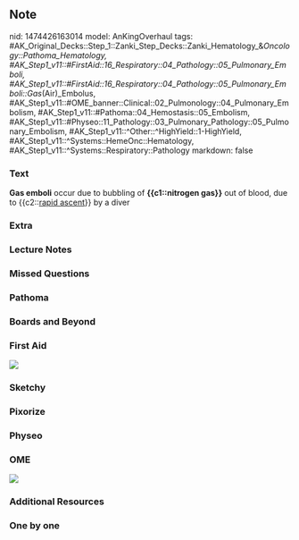 ## Note
nid: 1474426163014
model: AnKingOverhaul
tags: #AK_Original_Decks::Step_1::Zanki_Step_Decks::Zanki_Hematology_&_Oncology::Pathoma_Hematology, #AK_Step1_v11::#FirstAid::16_Respiratory::04_Pathology::05_Pulmonary_Emboli, #AK_Step1_v11::#FirstAid::16_Respiratory::04_Pathology::05_Pulmonary_Emboli::Gas_(Air)_Embolus, #AK_Step1_v11::#OME_banner::Clinical::02_Pulmonology::04_Pulmonary_Embolism, #AK_Step1_v11::#Pathoma::04_Hemostasis::05_Embolism, #AK_Step1_v11::#Physeo::11_Pathology::03_Pulmonary_Pathology::05_Pulmonary_Embolism, #AK_Step1_v11::^Other::^HighYield::1-HighYield, #AK_Step1_v11::^Systems::HemeOnc::Hematology, #AK_Step1_v11::^Systems::Respiratory::Pathology
markdown: false

### Text
<div>
  <b>Gas emboli</b> occur due to bubbling of <b>{{c1::nitrogen
  gas}}</b> out of blood, due to {{c2::<u>rapid ascent</u>}} by a
  diver
</div>

### Extra


### Lecture Notes


### Missed Questions


### Pathoma


### Boards and Beyond


### First Aid
<img src="tmpU5FMIb.png">

### Sketchy


### Pixorize


### Physeo


### OME
<div class="ome-widget">
  <a href=
  "https://onlinemeded.org/spa/pulmonology/pulmonary-embolism/acquire?ref=anki">
  <img src="_OME_AnkiFlashcards_Lesson_5.png"></a>
</div>

### Additional Resources


### One by one

